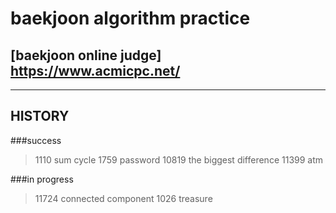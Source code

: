 # baekjoon algorithm practice

## [baekjoon online judge] https://www.acmicpc.net/

<hr/>

## HISTORY

###success

> 1110 sum cycle
> 1759 password
> 10819 the biggest difference
> 11399 atm

###in progress

> 11724 connected component
> 1026 treasure
